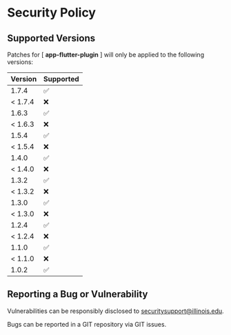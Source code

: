 # Security Policy

## Supported Versions

Patches for [ **app-flutter-plugin** ] will only be applied to the following versions:

| Version | Supported |
|---------| ------------------ |
| 1.7.4   | :white_check_mark: |
| < 1.7.4 | :x: |
| 1.6.3   | :white_check_mark: |
| < 1.6.3 | :x: |
| 1.5.4   | :white_check_mark: |
| < 1.5.4 | :x: |
| 1.4.0   | :white_check_mark: |
| < 1.4.0 | :x: |
| 1.3.2   | :white_check_mark: |
| < 1.3.2 | :x: |
| 1.3.0   | :white_check_mark: |
| < 1.3.0 | :x: |
| 1.2.4   | :white_check_mark: |
| < 1.2.4 | :x: |
| 1.1.0   | :white_check_mark: |
| < 1.1.0 | :x: |
| 1.0.2   | :white_check_mark: |

## Reporting a Bug or Vulnerability

Vulnerabilities can be responsibly disclosed to [securitysupport@illinois.edu](mailto:securitysupport@illinois.edu).

Bugs can be reported in a GIT repository via GIT issues.